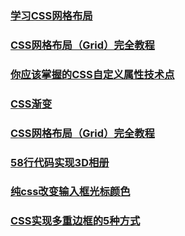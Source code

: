 ### [学习CSS网格布局](http://topic.42du.cn/grid)
### [CSS网格布局（Grid）完全教程](https://www.zcfy.cc/article/learn-css-grid-a-guide-to-learning-css-grid-jonathan-suh)
### [你应该掌握的CSS自定义属性技术点](https://www.w3cplus.com/css/everything-you-need-to-know-about-css-variables.html)
### [CSS渐变](https://github.com/libin1991/libin_Blog/issues/543)
### [CSS网格布局（Grid）完全教程](https://juejin.im/post/5ae95af9f265da0b9c10707f)
### [58行代码实现3D相册](https://juejin.im/post/5aeafb0f6fb9a07ac76ea983)
### [纯css改变输入框光标颜色](https://juejin.im/post/5ae92f20f265da0b873a4ced)
### [CSS实现多重边框的5种方式](https://juejin.im/post/5aec7e2351882567147d40ff)
